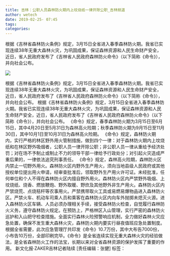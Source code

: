 ```yaml
---
title: 吉林：公职人员森林防火期内上坟烧纸一律开除公职_吉林频道
author: wetech
date: 2019-02-25- 07:45
tags: 
categories: 
---
```

根据《吉林省森林防火条例》规定，3月15日全省进入春季森林防火期。我省已实现连续38年无重大森林火灾，为巩固成果，保证森林资源和人民生命财产安全，近日，省人民政府发布了《吉林省人民政府森林防火命令》（以下简称《命令》），并向社会公布。
<!-- more -->
                
<img align="center" border="0" src="http://p2.ifengimg.com/a/2016/0810/204c433878d5cf9size1_w16_h16.png" />
                
            
根据《吉林省森林防火条例》规定，3月15日全省进入春季森林防火期。我省已实现连续38年无重大森林火灾，为巩固成果，保证森林资源和人民生命财产安全，近日，省人民政府发布了《吉林省人民政府森林防火命令》（以下简称《命令》），并向社会公布。
根据《吉林省森林防火条例》规定，3月15日全省进入春季森林防火期。我省已实现连续38年无重大森林火灾，为巩固成果，保证森林资源和人民生命财产安全，近日，省人民政府发布了《吉林省人民政府森林防火命令》（以下简称《命令》），并向社会公布。
《命令》规定，春季森林防火期为3月15日至6月15日，其中4月20日至5月31日为森林高火险期；秋季森林防火期为9月15日至11月30日，其中10月1日至10月31日为森林高火险期。
《命令》规定，森林防火期内，实行严格的林区野外用火管制措施，做到四个一律：对于森林防火期内上坟烧纸和在林区野外吸烟者，公职人员一律开除公职；非公职人员一律从重给予经济处罚；对在场不予制止或制止不力的领导干部一律给予行政处分；对引起火灾造成严重后果的，一律依法追究刑事责任。
《命令》规定，森林高火险期，森林防火区内禁止一切野外用火。森林防火区内野外生产用火，须向当地县级人民政府或其他授权单位提出用火申请，经审查批准后，领取野外生产用火许可证。未经批准，任何单位和个人不得在森林防火区内擅自野外用火。森林防火区内严禁野外吸烟、上坟烧纸、烧香、燃放鞭炮、野外取暖、野炊及其他野外非生产用火。森林防火区内严禁烧荒、点烧秸秆等农事用火。严禁携带取火工具或易燃易爆物品进入森林防火区。严禁火车、机动车司乘人员和乘客在森林防火区内向车外抛掷未熄灭火源。进入森林防火区车辆、人员必须办理相关手续，接受森林防火检查，自觉履行森林防火义务，遵守森林防火规定。在预防上，严格林区入山管理，实行严密的森林防火巡护和入山把守检查措施。全面实行森林火险预警响应机制，全力做好森林火灾应急处置，确保不发生重大森林火灾，森林防火期内要实行昼夜值班应急处置制度。
根据全省需要，此次应急管理厅共印发《命令》10.7万份，其中大布告7000份，小布告10万份，全部印刷完毕。《命令》是全省连续实现无重大森林火灾的经验做法，是全省森林防火工作的法宝，长期以来对全省森林资源的保护发挥了重要的作用。
新文化报·ZAKER吉林记者陆续
[责任编辑：张健]
标签：
 
 
 
             

